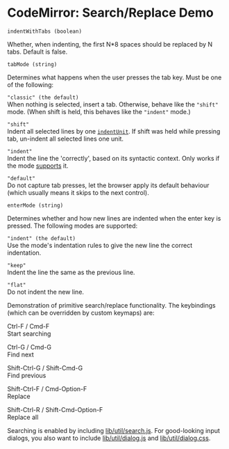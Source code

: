 CodeMirror: Search/Replace Demo
===============================

`indentWithTabs (boolean)`

Whether, when indenting, the first N\*8 spaces should be replaced by N tabs. Default is false.

`tabMode (string)`

Determines what happens when the user presses the tab key. Must be one of the following:

`"classic" (the default)`  
When nothing is selected, insert a tab. Otherwise, behave like the `"shift"` mode. (When shift is held, this behaves like the `"indent"` mode.)

`"shift"`  
Indent all selected lines by one [`indentUnit`](#option_indentUnit). If shift was held while pressing tab, un-indent all selected lines one unit.

`"indent"`  
Indent the line the 'correctly', based on its syntactic context. Only works if the mode [supports](#indent) it.

`"default"`  
Do not capture tab presses, let the browser apply its default behaviour (which usually means it skips to the next control).

`enterMode (string)`

Determines whether and how new lines are indented when the enter key is pressed. The following modes are supported:

`"indent" (the default)`  
Use the mode's indentation rules to give the new line the correct indentation.

`"keep"`  
Indent the line the same as the previous line.

`"flat"`  
Do not indent the new line.

Demonstration of primitive search/replace functionality. The keybindings (which can be overridden by custom keymaps) are:

Ctrl-F / Cmd-F  
Start searching

Ctrl-G / Cmd-G  
Find next

Shift-Ctrl-G / Shift-Cmd-G  
Find previous

Shift-Ctrl-F / Cmd-Option-F  
Replace

Shift-Ctrl-R / Shift-Cmd-Option-F  
Replace all

Searching is enabled by including [lib/util/search.js](../lib/util/search.js). For good-looking input dialogs, you also want to include [lib/util/dialog.js](../lib/util/dialog.js) and [lib/util/dialog.css](../lib/util/dialog.css).
